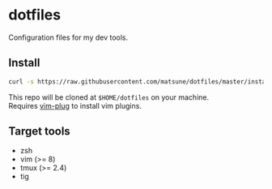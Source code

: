 # dotfiles
Configuration files for my dev tools.

## Install

```sh
curl -s https://raw.githubusercontent.com/matsune/dotfiles/master/install.sh | sh
```

This repo will be cloned at `$HOME/dotfiles` on your machine.  
Requires [vim-plug](https://github.com/junegunn/vim-plug) to install vim plugins.


## Target tools
- zsh
- vim (>= 8)
- tmux (>= 2.4)
- tig

